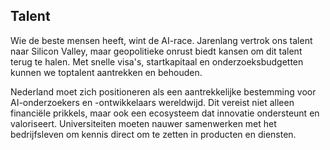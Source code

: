 
## **Talent**

Wie de beste mensen heeft, wint de AI-race. Jarenlang vertrok ons talent naar Silicon Valley, maar geopolitieke onrust biedt kansen om dit talent terug te halen. Met snelle visa's, startkapitaal en onderzoeksbudgetten kunnen we toptalent aantrekken en behouden.

Nederland moet zich positioneren als een aantrekkelijke bestemming voor AI-onderzoekers en -ontwikkelaars wereldwijd. Dit vereist niet alleen financiële prikkels, maar ook een ecosysteem dat innovatie ondersteunt en valoriseert. Universiteiten moeten nauwer samenwerken met het bedrijfsleven om kennis direct om te zetten in producten en diensten.
